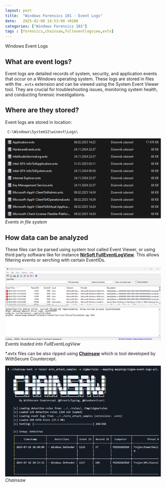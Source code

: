 ```yaml
---
layout: post
title:  "Windows Forensics 101 - Event Logs"
date:   2025-02-08 14:53:00 +0100
categories: ["Windows Forensics 101"]
tags : [forensics,chainsaw,fulleventlogview,evtx]
---
```


Windows Event Logs 

## What are event logs? 

Event logs are detailed records of system, security, and application events that occur on a Windows operating system. These logs are stored in files with the `.evtx` extension and can be viewed using the System Event Viewer tool. They are crucial for troubleshooting issues, monitoring system health, and conducting forensic investigations.

## Where are they stored? 

Event logs are stored in location: 

```text
 C:\Windows\System32\winevt\Logs\ 
```

![img-description](/assets/img/windows-evtx_logs.png)
_Events in file system_


## How data can be analyzed

These files can be parsed using system tool called Event Viewer, or using third party software like for instance [**NirSoft FullEventLogView**][nfulleventlogview]. 
This allows filtering events or serching with certain EventIDs.

![img-description](/assets/img/forensics-windows_eventlogs.png)
_Events loaded into FullEventLogView_

*.evtx files can be also ripped using [**Chainsaw**][chainsaw_link] which is tool developed by WithSecure Countercept.

![img-description](/assets/img/events-chainsaw.png)
_Chainsaw_


[chainsaw_link]:<https://github.com/WithSecureLabs/chainsaw>
[nfulleventlogview]: <https://www.nirsoft.net/utils/full_event_log_view.html>